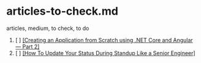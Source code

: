 # articles-to-check.md

articles, medium, to check, to do

1. [ ] [[Creating an Application from Scratch using .NET Core and Angular — Part 2]](https://henriquesd.medium.com/creating-an-application-from-scratch-using-net-core-and-angular-part-2-95e67eebadde)
2. [ ] [[How To Update Your Status During Standup Like a Senior Engineer]](https://betterprogramming.pub/how-to-update-your-status-during-stand-up-like-a-senior-engineer-f05f3c7f91e4)

